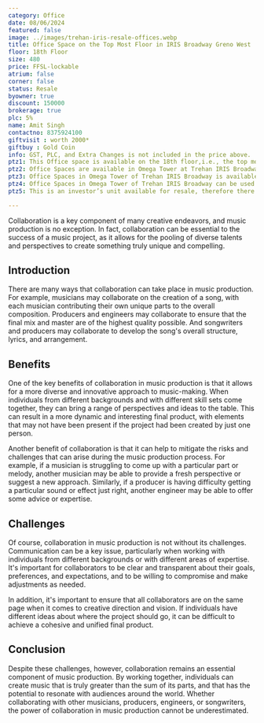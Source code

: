 ```yaml
---
category: Office
date: 08/06/2024
featured: false
image: ../images/trehan-iris-resale-offices.webp
title: Office Space on the Top Most Floor in IRIS Broadway Greno West
floor: 18th Floor
size: 480
price: FFSL-lockable
atrium: false
corner: false
status: Resale
byowner: true
discount: 150000
brokerage: true
plc: 5%
name: Amit Singh
contactno: 8375924100
giftvisit : worth 2000*
giftbuy : Gold Coin
info: GST, PLC, and Extra Changes is not included in the price above.
ptz1: This Office space is available on the 18th floor,i.e., the top most floor of Trehan IRIS Broadway Greno West, providing a beautiful panoramic view of Noida from the balcony and the glass walls.
ptz2: Office Spaces are available in Omega Tower at Trehan IRIS Broadway Greno-West from 7th floor to 18th floor.
ptz3: Office Spaces in Omega Tower of Trehan IRIS Broadway is available as lockable property.
ptz4: Office Spaces in Omega Tower of Trehan IRIS Broadway can be used for personal use and also for generating passive income via rental yield.
ptz5: This is an investor’s unit available for resale, therefore there won’t be any brokerage charges.

---
```



Collaboration is a key component of many creative endeavors, and music production is no exception. In fact, collaboration can be essential to the success of a music project, as it allows for the pooling of diverse talents and perspectives to create something truly unique and compelling.

## Introduction

There are many ways that collaboration can take place in music production. For example, musicians may collaborate on the creation of a song, with each musician contributing their own unique parts to the overall composition. Producers and engineers may collaborate to ensure that the final mix and master are of the highest quality possible. And songwriters and producers may collaborate to develop the song's overall structure, lyrics, and arrangement.

## Benefits

One of the key benefits of collaboration in music production is that it allows for a more diverse and innovative approach to music-making. When individuals from different backgrounds and with different skill sets come together, they can bring a range of perspectives and ideas to the table. This can result in a more dynamic and interesting final product, with elements that may not have been present if the project had been created by just one person.

Another benefit of collaboration is that it can help to mitigate the risks and challenges that can arise during the music production process. For example, if a musician is struggling to come up with a particular part or melody, another musician may be able to provide a fresh perspective or suggest a new approach. Similarly, if a producer is having difficulty getting a particular sound or effect just right, another engineer may be able to offer some advice or expertise.

## Challenges

Of course, collaboration in music production is not without its challenges. Communication can be a key issue, particularly when working with individuals from different backgrounds or with different areas of expertise. It's important for collaborators to be clear and transparent about their goals, preferences, and expectations, and to be willing to compromise and make adjustments as needed.

In addition, it's important to ensure that all collaborators are on the same page when it comes to creative direction and vision. If individuals have different ideas about where the project should go, it can be difficult to achieve a cohesive and unified final product.

## Conclusion

Despite these challenges, however, collaboration remains an essential component of music production. By working together, individuals can create music that is truly greater than the sum of its parts, and that has the potential to resonate with audiences around the world. Whether collaborating with other musicians, producers, engineers, or songwriters, the power of collaboration in music production cannot be underestimated.